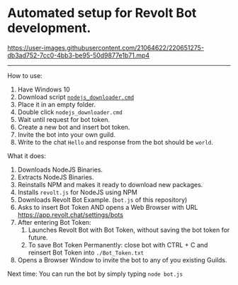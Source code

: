 # Automated setup for Revolt Bot development.

https://user-images.githubusercontent.com/21064622/220651275-db3ad752-7cc0-4bb3-be95-50d9877e1b71.mp4  

---

How to use: 
1. Have Windows 10
2. Download script [`nodejs_downloader.cmd`](https://github.com/BoQsc/How-to-Make-a-bot-using-Revolt.js/raw/main/Automated%20setup%20for%20Revolt%20Bot%20development./nodejs_downloader.cmd)
3. Place it in an empty folder.
4. Double click `nodejs_downloader.cmd`
5. Wait until request for bot token.
6. Create a new bot and insert bot token.
7. Invite the bot into your own guild.
8. Write to the chat `Hello` and response from the bot should be `world`. 

What it does: 
1. Downloads NodeJS Binaries.
2. Extracts NodeJS Binaries.
3. Reinstalls NPM and makes it ready to download new packages.
4. Installs `revolt.js` for NodeJS using NPM
5. Downloads Revolt Bot Example. (`bot.js` of this repository)
6. Asks to insert Bot Token AND opens a Web Browser with URL https://app.revolt.chat/settings/bots
7. After entering Bot Token:
   1. Launches Revolt Bot with Bot Token, without saving the bot token for future.
   2. To save Bot Token Permanently: close bot with CTRL + C and reinsert Bot Token into `./Bot_Token.txt`
8. Opens a Browser Window to invite the bot to any of you existing Guilds.

Next time:
You can run the bot by simply typing `node bot.js`
